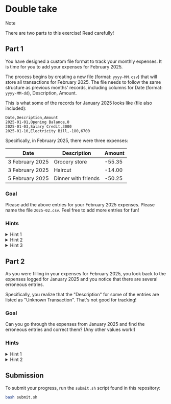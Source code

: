 # Double take

> [!NOTE]  
> There are two parts to this exercise! Read carefully!

## Part 1

You have designed a custom file format to track your monthly expenses. It is time for you to add your expenses for February 2025.

The process begins by creating a new file (format: `yyyy-MM.csv`) that will store all transactions for February 2025. The file needs to follow the same structure as previous months' records, including columns for Date (format: `yyyy-MM-dd`), Description, Amount.

This is what some of the records for January 2025 looks like (file also included):

```csv
Date,Description,Amount
2025-01-01,Opening Balance,0
2025-01-03,Salary Credit,3000
2025-01-10,Electricity Bill,-180,6700
```

Specifically, in February 2025, there were three expenses:

| Date            | Description         | Amount |
| --------------- | ------------------- | ------ |
| 3 February 2025 | Grocery store       | -55.35 |
| 3 February 2025 | Haircut             | -14.00 |
| 5 February 2025 | Dinner with friends | -50.25 |

### Goal

Please add the above entries for your February 2025 expenses. Please name the file `2025-02.csv`. Feel free to add more entries for fun!

### Hints

<details>

<summary>Hint 1</summary>

Have you named the new expense file `2025-02.csv`?

</details>

<details>

<summary>Hint 2</summary>

Have you added the three expenses above?

</details>

<details>

<summary>Hint 3</summary>

Add the file `2025-02.csv` with the following content:

```csv
Date,Description,Amount
2025-02-03,Grocery store,-55.35
2025-02-03,Haircut,-14.00
2025-02-05,Dinner with friends,-50.25
```

</details>

## Part 2

As you were filling in your expenses for February 2025, you look back to the expenses logged for January 2025 and you notice that there are several erroneous entries.

Specifically, you realize that the "Description" for some of the entries are listed as "Unknown Transaction". That's not good for tracking!

### Goal

Can you go through the expenses from January 2025 and find the erroneous entries and correct them? (Any other values work!)

### Hints

<details>

<summary>Hint 1</summary>

Have you taken a look at the `2025-01.csv` file?

</details>

<details>

<summary>Hint 2</summary>

These are the entries that need to be fixed:

- 2025-01-06: -250
- 2025-01-12: -500
- 2025-01-17: -1000
- 2025-01-23: -350

</details>

## Submission

To submit your progress, run the `submit.sh` script found in this repository:

```bash
bash submit.sh
```

